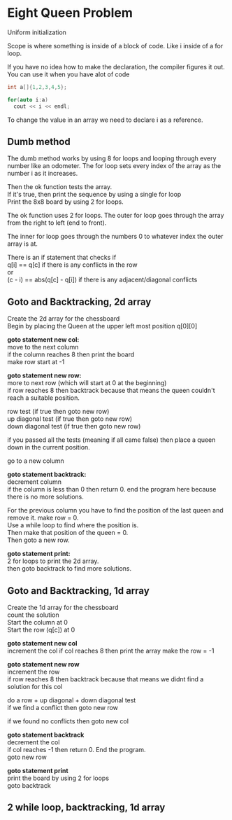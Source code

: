 # Eight Queen Problem

Uniform initialization

Scope is where something is inside of a block of code. Like i inside of a for loop.

If you have no idea how to make the declaration, the compiler figures it out. You can use it when you have alot of code
```c++
int a[]{1,2,3,4,5};

for(auto i:a) 
  cout << i << endl;

```

To change the value in an array we need to declare i as a reference.




## Dumb method
The dumb method works by using 8 for loops and looping through every number like an odometer. The for loop sets every index of the array as the number i as it increases. 

Then the ok function tests the array.  
If it's true, then print the sequence by using a single for loop  
Print the 8x8 board by using 2 for loops.  

The ok function uses 2 for loops. The outer for loop goes through the array from the right to left (end to front).

The inner for loop goes through the numbers 0 to whatever index the outer array is at.

There is an if statement that checks if   
q[i] == q[c] if there is any conflicts in the row  
or  
(c - i) == abs(q[c] - q[i]) if there is any adjacent/diagonal conflicts


## Goto and Backtracking, 2d array
Create the 2d array for the chessboard  
Begin by placing the Queen at the upper left most position q[0][0]  

**goto statement new col:**  
move to the next column  
if the column reaches 8 then print the board  
make row start at -1

**goto statement new row:**  
more to next row (which will start at 0 at the beginning)  
if row reaches 8 then backtrack because that means the queen couldn't reach a suitable position.

row test (if true then goto new row)  
up diagonal test (if true then goto new row)  
down diagonal test (if true then goto new row)  

if you passed all the tests (meaning if all came false) then place a queen down in the current position.  

go to a new column  

**goto statement backtrack:**  
decrement column  
if the column is less than 0 then return 0. end the program here because there is no more solutions.  

For the previous column you have to find the position of the last queen and remove it.
make row = 0.  
Use a while loop to find where the position is.  
Then make that position of the queen = 0.  
Then goto a new row.  

**goto statement print:**  
2 for loops to print the 2d array.  
then goto backtrack to find more solutions.  


## Goto and Backtracking, 1d array

Create the 1d array for the chessboard \
count the solution \
Start the column at 0 \
Start the row (q[c]) at 0 

**goto statement new col** \
increment the col
if col reaches 8 then print the array
make the row = -1

**goto statement new row** \
increment the row \
if row reaches 8 then backtrack because that means we didnt find a solution for this col 

do a row + up diagonal + down diagonal test \
if we find a conflict then goto new row

if we found no conflicts then goto new col

**goto statement backtrack** \
decrement the col \
if col reaches -1 then return 0. End the program. \
goto new row 

**goto statement print** \
print the board by using 2 for loops \
goto backtrack 


## 2 while loop, backtracking, 1d array

